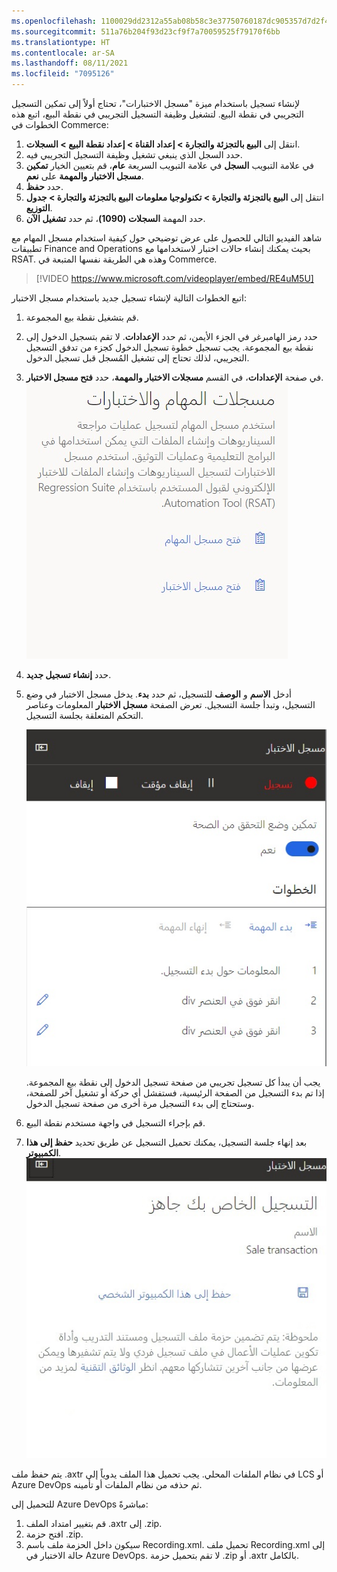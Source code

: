 ```yaml
---
ms.openlocfilehash: 1100029dd2312a55ab08b58c3e37750760187dc905357d7d2f4e67eb204d6790
ms.sourcegitcommit: 511a76b204f93d23cf9f7a70059525f79170f6bb
ms.translationtype: HT
ms.contentlocale: ar-SA
ms.lasthandoff: 08/11/2021
ms.locfileid: "7095126"
---
```

لإنشاء تسجيل باستخدام ميزة "مسجل الاختبارات"، تحتاج أولاً إلى تمكين التسجيل التجريبي في نقطة البيع. لتشغيل وظيفة التسجيل التجريبي في نقطة البيع، اتبع هذه الخطوات في Commerce:

1.  انتقل إلى **البيع بالتجزئة والتجارة > إعداد القناة > إعداد نقطة البيع > السجلات**.
2.  حدد السجل الذي ينبغي تشغيل وظيفة التسجيل التجريبي فيه.
3.  في علامة التبويب **السجل** في علامة التبويب السريعة **عام**، قم بتعيين الخيار **تمكين مسجل الاختبار والمهمة** على **نعم**.
4.  حدد **حفظ**.
5.  انتقل إلى **البيع بالتجزئة والتجارة > تكنولوجيا معلومات البيع بالتجزئة والتجارة > جدول التوزيع**.
6.  حدد المهمة **السجلات (1090)**، ثم حدد **تشغيل الآن**.

شاهد الفيديو التالي للحصول على عرض توضيحي حول كيفية استخدام مسجل المهام مع تطبيقات Finance and Operations بحيث يمكنك إنشاء حالات اختبار لاستخدامها مع RSAT. وهذه هي الطريقة نفسها المتبعة في Commerce.

 > [!VIDEO https://www.microsoft.com/videoplayer/embed/RE4uM5U]


اتبع الخطوات التالية لإنشاء تسجيل جديد باستخدام مسجل الاختبار:

1.  قم بتشغيل نقطة بيع المجموعة.
2.  حدد رمز الهامبرغر في الجزء الأيمن، ثم حدد **الإعدادات**. لا تقم بتسجيل الدخول إلى نقطة بيع المجموعة. يجب تسجيل خطوة تسجيل الدخول كجزء من تدفق التسجيل التجريبي، لذلك تحتاج إلى تشغيل المُسجل قبل تسجيل الدخول.
3.  في صفحة **الإعدادات**، في القسم **مسجلات الاختبار والمهمة**، حدد **فتح مسجل الاختبار**.
    ![لقطة شاشة لمسجلات الاختبار والمهمة تُظهر الخيار "فتح مسجل الاختبار".](../media/open-test-recorder-ss.jpg)
4.  حدد **إنشاء تسجيل جديد**.
5.  أدخل **الاسم** و **الوصف** للتسجيل، ثم حدد **بدء**. يدخل مسجل الاختبار في وضع التسجيل، وتبدأ جلسة التسجيل. تعرض الصفحة **مسجل الاختبار** المعلومات وعناصر التحكم المتعلقة بجلسة التسجيل.

    ![لقطة شاشة لصفحة مسجل الاختبار تعرض المعلومات وعناصر التحكم الخاصة بالتسجيل.](../media/test-recorder-ss.jpg)
    
    يجب أن يبدأ كل تسجيل تجريبي من صفحة تسجيل الدخول إلى نقطة بيع المجموعة. إذا تم بدء التسجيل من الصفحة الرئيسية، فستفشل أي حركة أو تشغيل آخر للصفحة، وستحتاج إلى بدء التسجيل مرة أخرى من صفحة تسجيل الدخول.


6.  قم بإجراء التسجيل في واجهة مستخدم نقطة البيع.
7.  بعد إنهاء جلسة التسجيل، يمكنك تحميل التسجيل عن طريق تحديد **حفظ إلى هذا الكمبيوتر**.
    ![لقطة شاشة لصفحة مسجل الاختبار تُظهر الخيار "حفظ إلى هذا الكمبيوتر".](../media/save-recording-ss.jpg)

يتم حفظ ملف ‎.axtr في نظام الملفات المحلي. يجب تحميل هذا الملف يدوياً إلى LCS أو Azure DevOps ثم حذفه من نظام الملفات أو تأمينه.

للتحميل إلى Azure DevOps مباشرةً:

1.  قم بتغيير امتداد الملف ‎.axtr إلى ‎.zip.
2.  افتح حزمة ‎.zip.
3.  سيكون داخل الحزمة ملف باسم Recording.xml. تحميل ملف Recording.xml إلى حالة الاختبار في Azure DevOps. لا تقم بتحميل حزمة ‎.zip أو ‎.axtr بالكامل.
